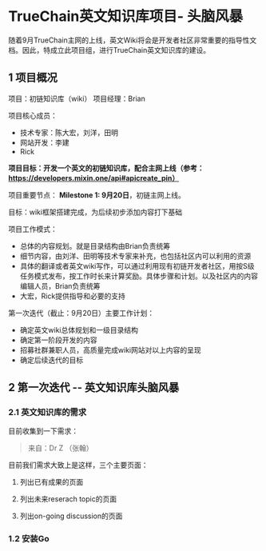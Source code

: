 # TrueChain英文知识库项目- 头脑风暴

随着9月TrueChain主网的上线，英文Wiki将会是开发者社区非常重要的指导性文档。因此，特成立此项目组，进行TrueChain英文知识库的建设。

## 1 项目概况
项目：初链知识库（wiki）
项目经理：Brian

项目核心成员：
-	技术专家：陈大宏，刘洋，田明
-	网站开发：李建
-	Rick

**项目目标：开发一个英文的初链知识库，配合主网上线（参考：https://developers.mixin.one/api#apicreate_pin）**

项目重要节点：
**Milestone 1: 9月20日**，初链主网上线。

目标：wiki框架搭建完成，为后续初步添加内容打下基础

项目工作模式：
-	总体的内容规划。就是目录结构由Brian负责统筹
-	细节内容，由刘洋、田明等技术专家来补充，也包括社区内可以利用的资源
-	具体的翻译或者英文wiki写作，可以通过利用现有初链开发者社区，用按S级任务模式发布，按工作时长来计算奖励。具体步骤和计划。以及社区内的内容编辑人员，Brian负责统筹
-	大宏，Rick提供指导和必要的支持

第一次迭代（截止：9月20日）主要工作计划：
-	确定英文wiki总体规划和一级目录结构
-	确定第一阶段开发的内容
-	招募社群兼职人员，高质量完成wiki网站对以上内容的呈现
-	确定后续迭代的目标

## 2 第一次迭代 -- 英文知识库头脑风暴
### 2.1 英文知识库的需求
目前收集到一下需求：
> 来自：Dr Z （张翰）

目前我们需求大致上是这样，三个主要页面：
1. 列出已有成果的页面

2. 列出未来reserach topic的页面
3. 列出on-going discussion的页面

### 1.2 安装Go
